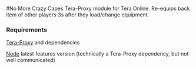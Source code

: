 #No More Crazy Capes
Tera-Proxy module for Tera Online. Re-equips back item of other players 3s after they load/change equipment.
### Requirements
[Tera-Proxy](https://github.com/meishuu/tera-proxy) and dependencies

[Node](https://nodejs.org) latest features version (technically a Tera-Proxy dependency, but not well communicated)
